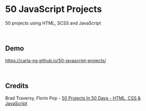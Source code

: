 # 50 JavaScript Projects
50 projects using HTML, SCSS and JavaScript

<br/>

## Demo
https://carla-ng.github.io/50-javascript-projects/


<br/>

## Credits
Brad Traversy, Florin Pop - [50 Projects In 50 Days - HTML, CSS & JavaScript](https://www.udemy.com/course/50-projects-50-days/)
